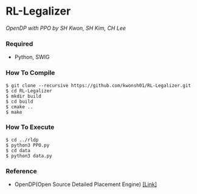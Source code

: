# RL-Legalizer
*OpenDP with PPO by SH Kwon, SH Kim, CH Lee*

### Required
* Python, SWIG

### How To Compile
    $ git clone --recursive https://github.com/kwonsh01/RL-Legalizer.git
    $ cd RL-Legalizer
    $ mkdir build
    $ cd build
    $ cmake ..
    $ make

### How To Execute
    $ cd ../rldp
    $ python3 PPO.py
    $ cd data
    $ python3 data.py

### Reference
* OpenDP(Open Source Detailed Placement Engine) [[Link]](https://github.com/sanggido/OpenDP/tree/master)

